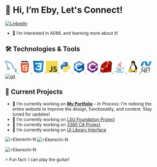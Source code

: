 # 👋 Hi, I’m Eby, Let's Connect!
[![LinkedIn](https://img.shields.io/badge/linkedin-%230077B5.svg?&style=flat-square&logo=linkedin&logoColor=white)](https://www.linkedin.com/in/eberechi-nwosu/)

- 👀 I’m interested in AI/ML and learning more about it!

## 🛠️ Technologies & Tools
<a href="https://www.mysql.com/" target="_blank" rel="noreferrer"> <img src="https://raw.githubusercontent.com/devicons/devicon/master/icons/mysql/mysql-original.svg" alt="MySql" width="40" height="40"/> </a> 
<a href="https://www.w3schools.com/html/" target="_blank" rel="noreferrer"> <img src="https://raw.githubusercontent.com/devicons/devicon/master/icons/html5/html5-original-wordmark.svg" alt="HTML5" width="40" height="40"/> </a>
<a href="https://www.w3schools.com/css/" target="_blank" rel="noreferrer"> <img src="https://raw.githubusercontent.com/devicons/devicon/master/icons/css3/css3-original.svg" alt="CSS3" width="40" height="40"/> </a>
<a href="https://www.w3schools.com/js/default.asp" target="_blank" rel="noreferrer"> <img src="https://raw.githubusercontent.com/devicons/devicon/master/icons/javascript/javascript-original.svg" alt="JavaScript" width="40" height="40"/> </a>
<a href="https://www.python.org" target="_blank" rel="noreferrer"> <img src="https://raw.githubusercontent.com/devicons/devicon/master/icons/python/python-original.svg" alt="python" width="40" height="40"/> </a> 
<a href="https://www.cprogramming.com/" target="_blank" rel="noreferrer"> <img src="https://raw.githubusercontent.com/devicons/devicon/master/icons/c/c-original.svg" alt="c" width="40" height="40"/> </a> 
<a href="https://www.w3schools.com/cs/" target="_blank" rel="noreferrer">  <img src="https://raw.githubusercontent.com/devicons/devicon/master/icons/csharp/csharp-original.svg" alt="csharp" width="40" height="40"/> </a> 
<a href="https://www.ruby-lang.org/en/" target="_blank" rel="noreferrer"> <img src="https://raw.githubusercontent.com/devicons/devicon/master/icons/ruby/ruby-original.svg" alt="ruby" width="40" height="40"/> </a> 
<a href="https://www.java.com" target="_blank" rel="noreferrer">  <img src="https://raw.githubusercontent.com/devicons/devicon/master/icons/java/java-original.svg" alt="java" width="40" height="40"/> </a> 
<a href="https://www.linux.org/" target="_blank" rel="noreferrer"> <img src="https://raw.githubusercontent.com/devicons/devicon/master/icons/linux/linux-original.svg" alt="linux" width="40" height="40"/> </a> 
<a href="https://dotnet.microsoft.com/" target="_blank" rel="noreferrer"> <img src="https://raw.githubusercontent.com/devicons/devicon/master/icons/dot-net/dot-net-original-wordmark.svg" alt="dotnet" width="40" height="40"/> </a> 
<a href="https://git-scm.com/" target="_blank" rel="noreferrer"> <img src="https://www.vectorlogo.zone/logos/git-scm/git-scm-icon.svg" alt="git" width="40" height="40"/> </a> 


## 🔭 Current Projects


- 🌱 I’m currently working on **[My Portfolio](https://github.com/Eberechi-N/MyWebsite)** – *In Process*: I'm redoing the entire website to improve the design, functionality, and content. Stay tuned for updates!
- 🌱 I’m currently working on [LSU Foundation Project](https://github.com/your-username/project-link)
- 🌱 I’m currently working on [3380 C# Project](https://github.com/CSC-3380-Fall-2024/Team-7)
- 🌱 I’m currently working on [UI Library Interface](https://github.com/your-username/project-link)

<p><img align="left" src="https://github-readme-stats.vercel.app/api/top-langs?username=Eberechi-N&show_icons=true&locale=en&layout=compact" alt="=Eberechi-N" /></p>

<p>&nbsp;<img align="center" src="https://github-readme-stats.vercel.app/api?username=Eberechi-N&show_icons=true&locale=en" alt="=Eberechi-N" /></p>

<p><img align="center" src="https://github-readme-streak-stats.herokuapp.com/?user=Eberechi-N&" alt="=Eberechi-N" /></p>

<!-- Optional: Add a footer or any other sections -->

⚡ Fun fact: I can play the guitar!


<!---
Eberechi-N/Eberechi-N is a ✨ special ✨ repository because its `README.md` (this file) appears on your GitHub profile.
You can click the Preview link to take a look at your changes.
![Your GitHub Stats](https://github-readme-stats.vercel.app/api?username=Eberechi-N&show_icons=true&hide_border=true&theme=radical)
## 🖥️ GitHub Stats
![Top Langs](https://github-readme-stats.vercel.app/api/top-langs/?username=Eberechi-N&layout=compact&hide_border=true&theme=radical)
<a href="https://www.w3schools.com/cpp/" target="_blank" rel="noreferrer"> <img src="https://raw.githubusercontent.com/devicons/devicon/master/icons/cplusplus/cplusplus-original.svg" alt="cplusplus" width="40" height="40"/> </a>  
<a href="https://www.python.org" target="_blank" rel="noreferrer"> <img src="
--->
